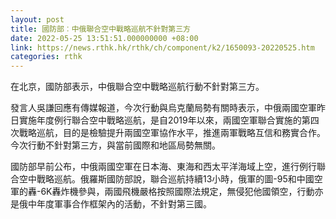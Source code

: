 ```yaml
---
layout: post
title: 國防部︰中俄聯合空中戰略巡航不針對第三方
date: 2022-05-25 13:51:51.000000000 +08:00
link: https://news.rthk.hk/rthk/ch/component/k2/1650093-20220525.htm
categories: rthk
---
```


在北京，國防部表示，中俄聯合空中戰略巡航行動不針對第三方。

發言人吳謙回應有傳媒報道，今次行動與烏克蘭局勢有關時表示，中俄兩國空軍昨日實施年度例行聯合空中戰略巡航，是自2019年以來，兩國空軍聯合實施的第四次戰略巡航，目的是檢驗提升兩國空軍協作水平，推進兩軍戰略互信和務實合作。今次行動不針對第三方，與當前國際和地區局勢無關。

國防部早前公布，中俄兩國空軍在日本海、東海和西太平洋海域上空，進行例行聯合空中戰略巡航。俄羅斯國防部說，聯合巡航持續13小時，俄軍的圖-95和中國空軍的轟-6K轟炸機參與，兩國飛機嚴格按照國際法規定，無侵犯他國領空，行動亦是俄中年度軍事合作框架內的活動，不針對第三國。
